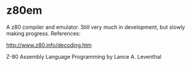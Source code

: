 # z80em
A z80 compiler and emulator. Still very much in development, but slowly making progress. References:

http://www.z80.info/decoding.htm

Z-80 Assembly Language Programming by Lance A. Leventhal
